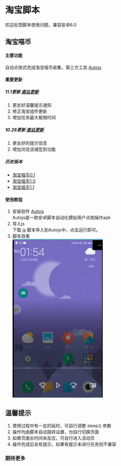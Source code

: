 # 淘宝脚本
欢迎反馈脚本使用问题，兼容安卓6.0
## 淘宝喵币
#### 主要功能  
自动点按式完成淘宝喵币收集，第三方工具 [Autojs](apk)
#### 重要更新
##### 11.1更新 [直达更新](./release/淘宝喵币1.2.js)
1. 更友好温馨提示通知
2. 修正淘宝组件更新
3. 增加任务最大极限时间
##### 10.28更新 [直达更新](./release/history/淘宝喵币1.1.js)
1. 更友好的提示信息
2. 增加浏览店铺签到功能
##### 历史版本
* [淘宝喵币0.1](./release/history/淘宝喵币0.1.js) 
* [淘宝喵币1.0](./release/history/淘宝喵币1.0.js)
* [淘宝喵币1.1](./release/history/淘宝喵币1.1.js)
#### 使用教程
1. 安装软件 [Autojs](apk)  
Autojs是一款安卓脚本自动化模拟用户点按操作apk
2. 导入js  
下载 [js](release) 脚本导入到Autojs中，点击运行即可。
3. 脚本效果  
![使用](picture/use.gif)
## 温馨提示
1. 使用过程中有一定的延时，可自行调整 <kdb> sleep() </kbd> 参数
2. 操作均由脚本自动跳转设置，勿自行切换页面
3. 如果页面长时间未反应，可自行进入活动页
4. 操作完成后会有提示，如果有提示未进行任务则不兼容
### 期待更多